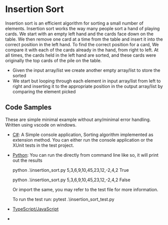 # Insertion Sort

Insertion sort is an efficient algorithm for sorting a small number of elements. Insertion sort works the way many people sort a hand of playing cards. We start with an empty left hand and the cards face down on the table. We then remove one card at a time from the table and insert it into the correct position in the left hand. To find the correct position for a card, We compare it with each of the cards already in the hand, from right to left. At all times, the cards held in the left hand are sorted, and these cards were originally the top cards of the pile on the table.

* Given the input array/list we create another empty array/list to store the sorted
* We start but looping through each element in input array/list from left to right and inserting it to the appropriate position in the output array/list by comparing the element picked 

## Code Samples
These are simple minimal example without any/minimal error handling. Written using vscode on windows.
* [C#](./c-sharp): A Simple console application, Sorting algorithm implemented as extension method. You can either run the console application or the XUnit tests in the test project.
* [Python](./python): You can run the directly from command line like so, it will print out the results

    python .\insertion_sort.py 5,3,6,9,10,45,23,12,-2,4,2 True 

    python .\insertion_sort.py 5,3,6,9,10,45,23,12,-2,4,2 False

    Or import the same, you may refer to the test file for more information. 

    To run the test run: pytest .\insertion_sort_test.py
* [TypeScript/JavaScript](./typescript)
* 